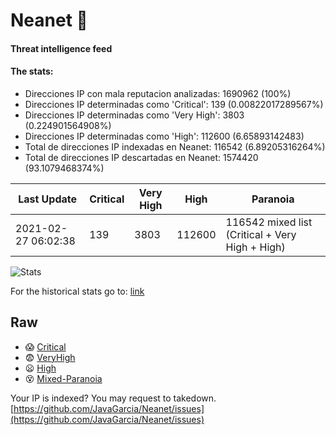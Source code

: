 # Neanet :hocho:
#### Threat intelligence feed
#### The stats:

- Direcciones IP con mala reputacion analizadas: 1690962 (100%)
- Direcciones IP determinadas como 'Critical':  139 (0.00822017289567%)
- Direcciones IP determinadas como 'Very High':  3803 (0.224901564908%)
- Direcciones IP determinadas como 'High':  112600 (6.65893142483)
- Total de direcciones IP indexadas en Neanet:  116542 (6.89205316264%)
- Total de direcciones IP descartadas en Neanet:  1574420 (93.1079468374%)

| Last Update | Critical | Very High | High | Paranoia |
| --- | --- | --- | --- | --- |
| 2021-02-27 06:02:38 | 139 | 3803 | 112600 | 116542 mixed list (Critical + Very High + High)|

![Stats](https://docs.google.com/spreadsheets/d/e/2PACX-1vSnaNMIXVabIpDJjufMlzH7poXnshF3mgd8Is1g9ytUEzVsP5my4Trn8f-xkoLLQ38xpL3HtmUexLo6/pubchart?oid=501124687&format=image)

For the historical stats go to: [link](/stats.csv)
## Raw
- :scream: [Critical](https://raw.githubusercontent.com/JavaGarcia/Neanet/master/blacklists/neanet_critical.txt)
- :fearful: [VeryHigh](https://raw.githubusercontent.com/JavaGarcia/Neanet/master/blacklists/neanet_veryHigh.txtt)
- :frowning: [High](https://raw.githubusercontent.com/JavaGarcia/Neanet/master/blacklists/neanet_high.txt)
- :dizzy_face: [Mixed-Paranoia](https://raw.githubusercontent.com/JavaGarcia/Neanet/master/blacklists/neanet_all.txt)


Your IP is indexed? You may request to takedown. [https://github.com/JavaGarcia/Neanet/issues](https://github.com/JavaGarcia/Neanet/issues)














































































































































































































































































































































































































































































































































































































































































































































































































































































































































































































































































































































































































































































































































































































































































































































































































































































































































































































































































































































































































































































































































































































































































































































































































































































































































































































































































































































































































































































































































































































































































































































































































































































































































































































































































































































































































































































































































































































































































































































































































































































































































































































































































































































































































































































































































































































































































